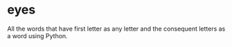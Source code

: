 # eyes
All the words that have first letter as any letter and the consequent letters as a word using Python.
